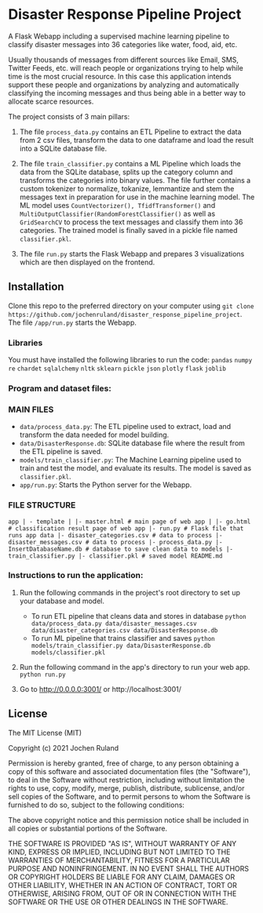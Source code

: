 # Disaster Response Pipeline Project
A Flask Webapp including a supervised machine learning pipeline to classify disaster messages into 36 categories like water, food, aid, etc.

Usually thousands of messages from different sources like Email, SMS, Twitter Feeds, etc. will reach people or organizations trying to help while time is the most crucial resource. In this case this application intends support these people and organizations by analyzing and automatically classifying the incoming messages and thus being able in a better way to allocate scarce resources.  

The project consists of 3 main pillars:
1. The file `process_data.py` contains an ETL Pipeline to extract the data from 2 csv files, transform the data to one dataframe and load the result into a SQLite database file.

2. The file `train_classifier.py` contains a ML Pipeline which loads the data from the SQLite database, splits up the category column and transforms the categories into binary values. The file further contains a custom tokenizer to normalize, tokanize, lemmantize and stem the messages text in preparation for use in the machine learning model. The ML model uses `CountVectorizer(), TfidfTransformer()` and `MultiOutputClassifier(RandomForestClassifier()` as well as `GridSearchCV` to process the text messages and classify them into 36 categories. The trained model is finally saved in a pickle file named `classifier.pkl`.

3. The file `run.py` starts the Flask Webapp and prepares 3 visualizations which are then displayed on the frontend.

## Installation
Clone this repo to the preferred directory on your computer using `git clone https://github.com/jochenruland/disaster_response_pipeline_project`. The file `/app/run.py` starts the Webapp.

### Libraries
You must have installed the following libraries to run the code:
`pandas`
`numpy`
`re`
`chardet`
`sqlalchemy`
`nltk`
`sklearn`
`pickle`
`json`
`plotly`
`flask`
`joblib`

### Program and dataset files:

### MAIN FILES
- `data/process_data.py`: The ETL pipeline used to extract, load and transform the data needed for model building.
- `data/DisasterResponse.db`: SQLite database file where the result from the ETL pipeline is saved.
- `models/train_classifier.py`: The Machine Learning pipeline used to train and test the model, and evaluate its results. The model is saved as `classifier.pkl`.
- `app/run.py`: Starts the Python server for the Webapp.

### FILE STRUCTURE
`app
| - template
| |- master.html # main page of web app
| |- go.html # classification result page of web app
|- run.py # Flask file that runs app
data
|- disaster_categories.csv # data to process
|- disaster_messages.csv # data to process
|- process_data.py
|- InsertDatabaseName.db # database to save clean data to
models
|- train_classifier.py
|- classifier.pkl # saved model
README.md`

### Instructions to run the application:
1. Run the following commands in the project's root directory to set up your database and model.

    - To run ETL pipeline that cleans data and stores in database
        `python data/process_data.py data/disaster_messages.csv data/disaster_categories.csv data/DisasterResponse.db`
    - To run ML pipeline that trains classifier and saves
        `python models/train_classifier.py data/DisasterResponse.db models/classifier.pkl`

2. Run the following command in the app's directory to run your web app.
    `python run.py`

3. Go to http://0.0.0.0:3001/ or http://localhost:3001/


## License
The MIT License (MIT)

Copyright (c) 2021 Jochen Ruland

Permission is hereby granted, free of charge, to any person obtaining a copy of this software and associated documentation files (the "Software"), to deal in the Software without restriction, including without limitation the rights to use, copy, modify, merge, publish, distribute, sublicense, and/or sell copies of the Software, and to permit persons to whom the Software is furnished to do so, subject to the following conditions:

The above copyright notice and this permission notice shall be included in all copies or substantial portions of the Software.

THE SOFTWARE IS PROVIDED "AS IS", WITHOUT WARRANTY OF ANY KIND, EXPRESS OR IMPLIED, INCLUDING BUT NOT LIMITED TO THE WARRANTIES OF MERCHANTABILITY, FITNESS FOR A PARTICULAR PURPOSE AND NONINFRINGEMENT. IN NO EVENT SHALL THE AUTHORS OR COPYRIGHT HOLDERS BE LIABLE FOR ANY CLAIM, DAMAGES OR OTHER LIABILITY, WHETHER IN AN ACTION OF CONTRACT, TORT OR OTHERWISE, ARISING FROM, OUT OF OR IN CONNECTION WITH THE SOFTWARE OR THE USE OR OTHER DEALINGS IN THE SOFTWARE.
